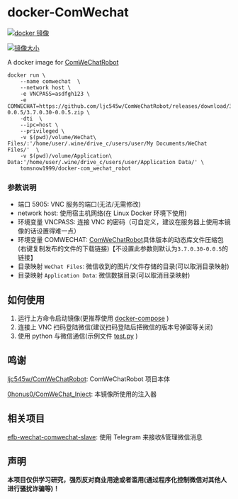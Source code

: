 # docker-ComWechat
[![docker 镜像](https://dockeri.co/image/tomsnow1999/docker-com_wechat_robot)](https://hub.docker.com/r/tomsnow1999/docker-com_wechat_robot/tags)

[![镜像大小](https://badgen.net/docker/size/tomsnow1999/docker-com_wechat_robot)](https://hub.docker.com/r/tomsnow1999/docker-com_wechat_robot/tags)

A docker image for [ComWeChatRobot](https://github.com/ljc545w/ComWeChatRobot)


``` shell
docker run \
    --name comwechat  \
    --network host \
    -e VNCPASS=asdfgh123 \
    -e COMWECHAT=https://github.com/ljc545w/ComWeChatRobot/releases/download/3.7.0.30-0.0.5/3.7.0.30-0.0.5.zip \
    -dti  \
    --ipc=host \
    --privileged \
    -v $(pwd)/volume/WeChat\ Files/:'/home/user/.wine/drive_c/users/user/My Documents/WeChat Files/'  \
    -v $(pwd)/volume/Application\ Data:'/home/user/.wine/drive_c/users/user/Application Data/' \
    tomsnow1999/docker-com_wechat_robot
```

### 参数说明
* 端口 5905: VNC 服务的端口(无法/无需修改)
* network host: 使用宿主机网络(在 Linux Docker 环境下使用)
* 环境变量 VNCPASS: 连接 VNC 的密码（可自定义，建议在服务器上使用本镜像的话设置得难一点）
* 环境变量 COMWECHAT: [ComWeChatRobot](https://github.com/ljc545w/ComWeChatRobot/releases)具体版本的动态库文件压缩包(右键复制发布的文件的下载链接)【不设置此参数则默认为`3.7.0.30-0.0.5`的链接】
* 目录映射 `WeChat Files`: 微信收到的图片/文件存储的目录(可以取消目录映射)
* 目录映射 `Application Data`: 微信数据目录(可以取消目录映射)

## 如何使用
1. 运行上方命令启动镜像(更推荐使用 [docker-compose](./docker-compose.yaml) )
2. 连接上 VNC 扫码登陆微信(建议扫码登陆后把微信的版本号弹窗等关闭)
3. 使用 python 与微信通信(示例文件 [test.py](./test.py) )


## 鸣谢
[ljc545w/ComWeChatRobot](https://github.com/ljc545w/ComWeChatRobot): ComWeChatRobot 项目本体

[0honus0/ComWeChat_Inject](https://github.com/0honus0/ComWeChat_Inject): 本镜像所使用的注入器

## 相关项目
[efb-wechat-comwechat-slave](https://github.com/0honus0/efb-wechat-comwechat-slave): 使用 Telegram 来接收&管理微信消息

## 声明
**本项目仅供学习研究，强烈反对商业用途或者滥用(通过程序化控制微信对其他人进行骚扰诈骗等)！**
